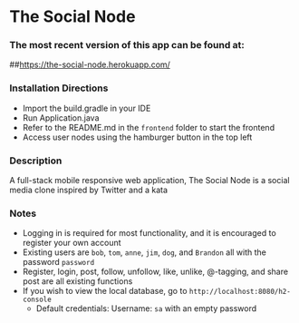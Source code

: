# The Social Node

### The most recent version of this app can be found at:
##https://the-social-node.herokuapp.com/

### Installation Directions
- Import the build.gradle in your IDE
- Run Application.java
- Refer to the README.md in the `frontend` folder to start the frontend
- Access user nodes using the hamburger button in the top left

### Description
A full-stack mobile responsive web application, The Social Node is a social media clone inspired by Twitter and a kata

### Notes
- Logging in is required for most functionality, and it is encouraged to register your own account
- Existing users are `bob`, `tom`, `anne`, `jim`, `dog`, and `Brandon` all with the password `password`
- Register, login, post, follow, unfollow, like, unlike, @-tagging, and share post are all existing functions
- If you wish to view the local database, go to `http://localhost:8080/h2-console`
  - Default credentials: Username: `sa` with an empty password